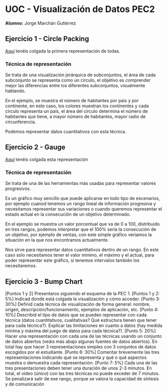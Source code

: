 # UOC - Visualización de Datos PEC2
**Alumno:** Jorge Marchán Gutiérrez

## Ejercicio 1 - Circle Packing
[Aquí](https://jorma16.github.io/circle_packing.html) tenéis colgada la primera representación de todas.
### Técnica de representación
Se trata de una visualización jerárquica de subconjuntos, el área de cada subconjunto se representa como un círculo, el objetivo es comprender mejor las diferencias entre los diferentes subconjuntos, visualmente hablando.

En el ejemplo, se muestra el número de habitantes por pais y por continente, en este caso, los colores muestran los continentes y cada circulo representa un país, el área del circulo determina el número de habitantes que tiene, a mayor número de habitantes, mayor radio de circunferencia.

Podemos representar datos cuantitativos con esta técnica.

## Ejercicio 2 - Gauge
[Aquí](https://jorma16.github.io/gauge.html) tenéis colgada esta representación
### Técnica de representación
Se trata de una de las herramientas más usadas para representar valores progresivos.

Es un gráfico muy sencillo que puede aplicarse en todo tipo de escenarios, por ejemplo cuanod tenemos un rango lineal de información progresiva y necesitamos representar sus variaciones o cuando queremos representar el estado actual en la consecución de un objetivo determinado.

En el ejemplo se muestra un valor porcentual que va de 0 a 100, distribuido en tres rangos, podemos interpretar que el 100% sería la consecución de un objetivo, por ejemplo de ventas, con este simple gráfico veriamos la situación en la que nos encontramos actualmente.

Nos sirve para representar datos cuantitativos dentro de un rango. En este caso solo necesitamos tener el valor minimo, el máximo y el actual, para poder representar este gráfico, si tenemos intervalos también los necesitaremos.
## Ejercicio 3 - Bump Chart


[Puntos 1 y 2] Presentaros siguiendo el esquema de la PEC 1.
[Puntos 1 y 2: 5%] Indicad donde está colgada la visualización y cómo  acceder.
[Punto 3: 30%] Definid cada técnica de visualización de forma general: nombre, origen, descripción/funcionamiento, ejemplos de aplicación, etc.
[Punto 4: 10%] Describid el tipo de datos que se pueden representar con cada técnica (datos cuantitativos, cualitativas? Qué estructura tienen que tener para cada técnica?). Explicar las limitaciones en cuanto a datos (hay medida mínima y máxima del juego de datos para cada técnica?).
[Punto 5: 20%] Hacer una representación con cada una de las técnicas usando un conjunto de datos abiertos (veáis más abajo algunas fuentes de datos abiertos). En total hay que hacer 3 representaciones simples con 3 conjuntos de datos escogidos por el estudiante.
[Punto 6: 30%] Comentar brevemente las tres representaciones indicando qué se representa y qué o qué aspectos muestra o demuestra cada representación. 
[Punto 7: 5%] Cada una de las tres presentaciones deben tener una duración de unos 2-3 minutos. En total, el vídeo (único) con las tres técnicas no puede exceder de 7 minutos. Se penalizará salir de ese rango, porque se valora la capacidad de síntesis y de comunicación
